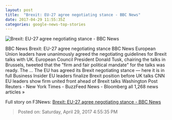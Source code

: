 ```yaml
---
layout: post
title:  "Brexit: EU-27 agree negotiating stance - BBC News"
date: 2017-04-29 11:55:35Z
categories: google-news-top-stories
---
```


![Brexit: EU-27 agree negotiating stance - BBC News](https://ichef.bbci.co.uk/news/1024/cpsprodpb/150A7/production/_95838168_mediaitem95838167.jpg)

BBC News Brexit: EU-27 agree negotiating stance BBC News European Union leaders have unanimously agreed the negotiating guidelines for Brexit talks with UK. European Council President Donald Tusk, chairing the talks in Brussels, tweeted that the "firm and fair political mandate" for the talks was ready. The ... The EU has agreed its Brexit negotiating stance — here it is in full Business Insider EU leaders finalize Brexit position before UK talks CNN EU leaders show firm united front ahead of Brexit talks Washington Post Reuters - New York Times - BuzzFeed News - Bloomberg all 1,268 news articles »


Full story on F3News: [Brexit: EU-27 agree negotiating stance - BBC News](http://www.f3nws.com/n/jYFGhD)

> Posted on: Saturday, April 29, 2017 4:55:35 PM
